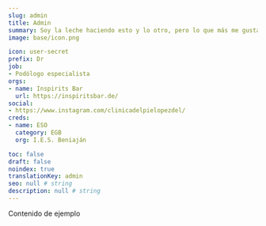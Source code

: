 ```yaml
---
slug: admin
title: Admin
summary: Soy la leche haciendo esto y lo otro, pero lo que más me gusta es scribir cosas sin sentido para rellenar cosas de ejemplo.
image: base/icon.png

icon: user-secret
prefix: Dr
job:
- Podólogo especialista
orgs:
- name: Inspirits Bar
  url: https://inspiritsbar.de/
social:
- https://www.instagram.com/clinicadelpielopezdel/
creds:
- name: ESO
  category: EGB
  org: I.E.S. Beniaján

toc: false
draft: false
noindex: true
translationKey: admin
seo: null # string
description: null # string
---
```

Contenido de ejemplo
